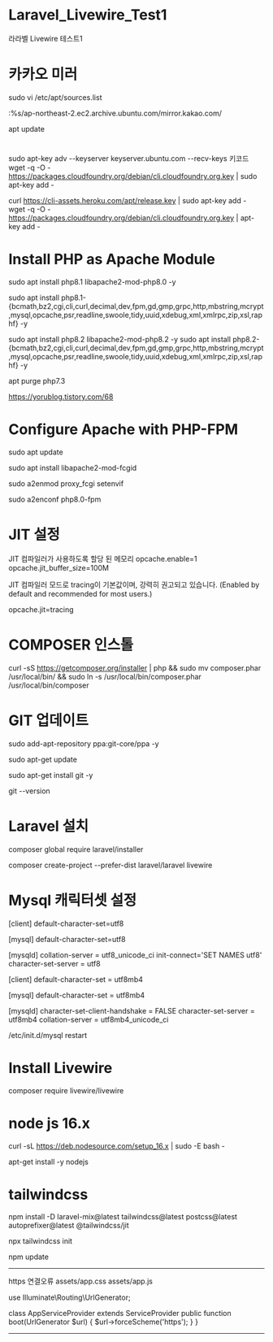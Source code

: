 # Laravel_Livewire_Test1
라라벨 Livewire 테스트1

# 카카오 미러
sudo vi /etc/apt/sources.list

:%s/ap-northeast-2.ec2.archive.ubuntu.com/mirror.kakao.com/

apt update

# 
sudo apt-key adv --keyserver keyserver.ubuntu.com --recv-keys 키코드
wget -q -O - https://packages.cloudfoundry.org/debian/cli.cloudfoundry.org.key | sudo apt-key add -

curl https://cli-assets.heroku.com/apt/release.key | sudo apt-key add -
wget -q -O - https://packages.cloudfoundry.org/debian/cli.cloudfoundry.org.key | apt-key add -

# Install PHP as Apache Module
sudo apt install php8.1 libapache2-mod-php8.0 -y

sudo apt install php8.1-{bcmath,bz2,cgi,cli,curl,decimal,dev,fpm,gd,gmp,grpc,http,mbstring,mcrypt,mysql,opcache,psr,readline,swoole,tidy,uuid,xdebug,xml,xmlrpc,zip,xsl,raphf} -y

sudo apt install php8.2 libapache2-mod-php8.2 -y
sudo apt install php8.2-{bcmath,bz2,cgi,cli,curl,decimal,dev,fpm,gd,gmp,grpc,http,mbstring,mcrypt,mysql,opcache,psr,readline,swoole,tidy,uuid,xdebug,xml,xmlrpc,zip,xsl,raphf} -y

apt purge php7.3

https://yorublog.tistory.com/68

# Configure Apache with PHP-FPM
sudo apt update

sudo apt install libapache2-mod-fcgid

sudo a2enmod proxy_fcgi setenvif

sudo a2enconf php8.0-fpm

# JIT 설정
JIT 컴파일러가 사용하도록 할당 된 메모리
opcache.enable=1
opcache.jit_buffer_size=100M

JIT 컴파일러 모드로 tracing이 기본값이며, 강력히 권고되고 있습니다. (Enabled by default and recommended for most users.)

opcache.jit=tracing

# COMPOSER 인스톨
curl -sS https://getcomposer.org/installer | php && sudo mv composer.phar /usr/local/bin/ && sudo ln -s /usr/local/bin/composer.phar /usr/local/bin/composer

# GIT 업데이트
sudo add-apt-repository ppa:git-core/ppa -y

sudo apt-get update

sudo apt-get install git -y

git --version


# Laravel 설치
composer global require laravel/installer

composer create-project --prefer-dist laravel/laravel livewire

# Mysql 캐릭터셋 설정
[client]
default-character-set=utf8

[mysql]
default-character-set=utf8

[mysqld]
collation-server = utf8_unicode_ci
init-connect='SET NAMES utf8'
character-set-server = utf8


[client]
default-character-set = utf8mb4

[mysql]
default-character-set = utf8mb4

[mysqld]
character-set-client-handshake = FALSE
character-set-server = utf8mb4
collation-server = utf8mb4_unicode_ci

/etc/init.d/mysql restart

# Install Livewire
composer require livewire/livewire

# node js 16.x
curl -sL https://deb.nodesource.com/setup_16.x | sudo -E bash -

apt-get install -y nodejs

# tailwindcss
npm install -D laravel-mix@latest tailwindcss@latest postcss@latest autoprefixer@latest @tailwindcss/jit

npx tailwindcss init

npm update

***************************************************************************************************
https 연결오류
assets/app.css 
assets/app.js

use Illuminate\Routing\UrlGenerator;

class AppServiceProvider extends ServiceProvider
    public function boot(UrlGenerator $url)
    {
        $url->forceScheme('https');
    }
}
***************************************************************************************************
